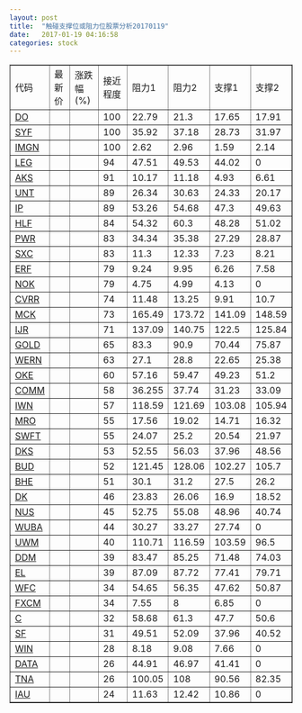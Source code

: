 ```yaml
---
layout: post
title:  "触碰支撑位或阻力位股票分析20170119"
date:   2017-01-19 04:16:58
categories: stock
---
```

<script type="text/javascript">
var stockList = []
stockList.push('gb_do');
stockList.push('gb_syf');
stockList.push('gb_imgn');
stockList.push('gb_leg');
stockList.push('gb_aks');
stockList.push('gb_unt');
stockList.push('gb_ip');
stockList.push('gb_hlf');
stockList.push('gb_pwr');
stockList.push('gb_sxc');
stockList.push('gb_erf');
stockList.push('gb_nok');
stockList.push('gb_cvrr');
stockList.push('gb_mck');
stockList.push('gb_ijr');
stockList.push('gb_gold');
stockList.push('gb_wern');
stockList.push('gb_oke');
stockList.push('gb_comm');
stockList.push('gb_iwn');
stockList.push('gb_mro');
stockList.push('gb_swft');
stockList.push('gb_dks');
stockList.push('gb_bud');
stockList.push('gb_bhe');
stockList.push('gb_dk');
stockList.push('gb_nus');
stockList.push('gb_wuba');
stockList.push('gb_uwm');
stockList.push('gb_ddm');
stockList.push('gb_el');
stockList.push('gb_wfc');
stockList.push('gb_fxcm');
stockList.push('gb_c');
stockList.push('gb_sf');
stockList.push('gb_win');
stockList.push('gb_data');
stockList.push('gb_tna');
stockList.push('gb_iau');
</script>
<table border="1">
 <tr>
 <td>代码</td>
 <td>最新价</td>
 <td>涨跌幅(%)</td>
 <td>接近程度</td>
 <td>阻力1</td>
 <td>阻力2</td>
 <td>支撑1</td>
 <td>支撑2</td>
</tr>
  <tr id="do" class="green">
  <td><a href="http://stock.finance.sina.com.cn/usstock/quotes/DO.html" target="_blank">DO</a></td><td></td><td></td><td>100</td><td>22.79</td><td>21.3</td><td>17.65</td><td>17.91</td></tr>
  <tr id="syf" class="red">
  <td><a href="http://stock.finance.sina.com.cn/usstock/quotes/SYF.html" target="_blank">SYF</a></td><td></td><td></td><td>100</td><td>35.92</td><td>37.18</td><td>28.73</td><td>31.97</td></tr>
  <tr id="imgn" class="red">
  <td><a href="http://stock.finance.sina.com.cn/usstock/quotes/IMGN.html" target="_blank">IMGN</a></td><td></td><td></td><td>100</td><td>2.62</td><td>2.96</td><td>1.59</td><td>2.14</td></tr>
  <tr id="leg" class="red">
  <td><a href="http://stock.finance.sina.com.cn/usstock/quotes/LEG.html" target="_blank">LEG</a></td><td></td><td></td><td>94</td><td>47.51</td><td>49.53</td><td>44.02</td><td>0</td></tr>
  <tr id="aks" class="red">
  <td><a href="http://stock.finance.sina.com.cn/usstock/quotes/AKS.html" target="_blank">AKS</a></td><td></td><td></td><td>91</td><td>10.17</td><td>11.18</td><td>4.93</td><td>6.61</td></tr>
  <tr id="unt" class="red">
  <td><a href="http://stock.finance.sina.com.cn/usstock/quotes/UNT.html" target="_blank">UNT</a></td><td></td><td></td><td>89</td><td>26.34</td><td>30.63</td><td>24.33</td><td>20.17</td></tr>
  <tr id="ip" class="red">
  <td><a href="http://stock.finance.sina.com.cn/usstock/quotes/IP.html" target="_blank">IP</a></td><td></td><td></td><td>89</td><td>53.26</td><td>54.68</td><td>47.3</td><td>49.63</td></tr>
  <tr id="hlf" class="red">
  <td><a href="http://stock.finance.sina.com.cn/usstock/quotes/HLF.html" target="_blank">HLF</a></td><td></td><td></td><td>84</td><td>54.32</td><td>60.3</td><td>48.28</td><td>51.02</td></tr>
  <tr id="pwr" class="red">
  <td><a href="http://stock.finance.sina.com.cn/usstock/quotes/PWR.html" target="_blank">PWR</a></td><td></td><td></td><td>83</td><td>34.34</td><td>35.38</td><td>27.29</td><td>28.87</td></tr>
  <tr id="sxc" class="red">
  <td><a href="http://stock.finance.sina.com.cn/usstock/quotes/SXC.html" target="_blank">SXC</a></td><td></td><td></td><td>83</td><td>11.3</td><td>12.33</td><td>7.23</td><td>8.21</td></tr>
  <tr id="erf" class="red">
  <td><a href="http://stock.finance.sina.com.cn/usstock/quotes/ERF.html" target="_blank">ERF</a></td><td></td><td></td><td>79</td><td>9.24</td><td>9.95</td><td>6.26</td><td>7.58</td></tr>
  <tr id="nok" class="red">
  <td><a href="http://stock.finance.sina.com.cn/usstock/quotes/NOK.html" target="_blank">NOK</a></td><td></td><td></td><td>79</td><td>4.75</td><td>4.99</td><td>4.13</td><td>0</td></tr>
  <tr id="cvrr" class="red">
  <td><a href="http://stock.finance.sina.com.cn/usstock/quotes/CVRR.html" target="_blank">CVRR</a></td><td></td><td></td><td>74</td><td>11.48</td><td>13.25</td><td>9.91</td><td>10.7</td></tr>
  <tr id="mck" class="green">
  <td><a href="http://stock.finance.sina.com.cn/usstock/quotes/MCK.html" target="_blank">MCK</a></td><td></td><td></td><td>73</td><td>165.49</td><td>173.72</td><td>141.09</td><td>148.59</td></tr>
  <tr id="ijr" class="red">
  <td><a href="http://stock.finance.sina.com.cn/usstock/quotes/IJR.html" target="_blank">IJR</a></td><td></td><td></td><td>71</td><td>137.09</td><td>140.75</td><td>122.5</td><td>125.84</td></tr>
  <tr id="gold" class="red">
  <td><a href="http://stock.finance.sina.com.cn/usstock/quotes/GOLD.html" target="_blank">GOLD</a></td><td></td><td></td><td>65</td><td>83.3</td><td>90.9</td><td>70.44</td><td>75.87</td></tr>
  <tr id="wern" class="red">
  <td><a href="http://stock.finance.sina.com.cn/usstock/quotes/WERN.html" target="_blank">WERN</a></td><td></td><td></td><td>63</td><td>27.1</td><td>28.8</td><td>22.65</td><td>25.38</td></tr>
  <tr id="oke" class="red">
  <td><a href="http://stock.finance.sina.com.cn/usstock/quotes/OKE.html" target="_blank">OKE</a></td><td></td><td></td><td>60</td><td>57.16</td><td>59.47</td><td>49.23</td><td>51.2</td></tr>
  <tr id="comm" class="red">
  <td><a href="http://stock.finance.sina.com.cn/usstock/quotes/COMM.html" target="_blank">COMM</a></td><td></td><td></td><td>58</td><td>36.255</td><td>37.74</td><td>31.23</td><td>33.09</td></tr>
  <tr id="iwn" class="red">
  <td><a href="http://stock.finance.sina.com.cn/usstock/quotes/IWN.html" target="_blank">IWN</a></td><td></td><td></td><td>57</td><td>118.59</td><td>121.69</td><td>103.08</td><td>105.94</td></tr>
  <tr id="mro" class="red">
  <td><a href="http://stock.finance.sina.com.cn/usstock/quotes/MRO.html" target="_blank">MRO</a></td><td></td><td></td><td>55</td><td>17.56</td><td>19.02</td><td>14.71</td><td>16.32</td></tr>
  <tr id="swft" class="red">
  <td><a href="http://stock.finance.sina.com.cn/usstock/quotes/SWFT.html" target="_blank">SWFT</a></td><td></td><td></td><td>55</td><td>24.07</td><td>25.2</td><td>20.54</td><td>21.97</td></tr>
  <tr id="dks" class="red">
  <td><a href="http://stock.finance.sina.com.cn/usstock/quotes/DKS.html" target="_blank">DKS</a></td><td></td><td></td><td>53</td><td>52.55</td><td>56.03</td><td>37.96</td><td>48.56</td></tr>
  <tr id="bud" class="green">
  <td><a href="http://stock.finance.sina.com.cn/usstock/quotes/BUD.html" target="_blank">BUD</a></td><td></td><td></td><td>52</td><td>121.45</td><td>128.06</td><td>102.27</td><td>105.7</td></tr>
  <tr id="bhe" class="green">
  <td><a href="http://stock.finance.sina.com.cn/usstock/quotes/BHE.html" target="_blank">BHE</a></td><td></td><td></td><td>51</td><td>30.1</td><td>31.2</td><td>27.5</td><td>26.2</td></tr>
  <tr id="dk" class="red">
  <td><a href="http://stock.finance.sina.com.cn/usstock/quotes/DK.html" target="_blank">DK</a></td><td></td><td></td><td>46</td><td>23.83</td><td>26.06</td><td>16.9</td><td>18.52</td></tr>
  <tr id="nus" class="red">
  <td><a href="http://stock.finance.sina.com.cn/usstock/quotes/NUS.html" target="_blank">NUS</a></td><td></td><td></td><td>45</td><td>52.75</td><td>55.08</td><td>48.96</td><td>40.74</td></tr>
  <tr id="wuba" class="red">
  <td><a href="http://stock.finance.sina.com.cn/usstock/quotes/WUBA.html" target="_blank">WUBA</a></td><td></td><td></td><td>44</td><td>30.27</td><td>33.27</td><td>27.74</td><td>0</td></tr>
  <tr id="uwm" class="green">
  <td><a href="http://stock.finance.sina.com.cn/usstock/quotes/UWM.html" target="_blank">UWM</a></td><td></td><td></td><td>40</td><td>110.71</td><td>116.59</td><td>103.59</td><td>96.5</td></tr>
  <tr id="ddm" class="green">
  <td><a href="http://stock.finance.sina.com.cn/usstock/quotes/DDM.html" target="_blank">DDM</a></td><td></td><td></td><td>39</td><td>83.47</td><td>85.25</td><td>71.48</td><td>74.03</td></tr>
  <tr id="el" class="green">
  <td><a href="http://stock.finance.sina.com.cn/usstock/quotes/EL.html" target="_blank">EL</a></td><td></td><td></td><td>39</td><td>87.09</td><td>87.72</td><td>77.41</td><td>79.71</td></tr>
  <tr id="wfc" class="red">
  <td><a href="http://stock.finance.sina.com.cn/usstock/quotes/WFC.html" target="_blank">WFC</a></td><td></td><td></td><td>34</td><td>54.65</td><td>56.35</td><td>47.62</td><td>50.87</td></tr>
  <tr id="fxcm" class="red">
  <td><a href="http://stock.finance.sina.com.cn/usstock/quotes/FXCM.html" target="_blank">FXCM</a></td><td></td><td></td><td>34</td><td>7.55</td><td>8</td><td>6.85</td><td>0</td></tr>
  <tr id="c" class="red">
  <td><a href="http://stock.finance.sina.com.cn/usstock/quotes/C.html" target="_blank">C</a></td><td></td><td></td><td>32</td><td>58.68</td><td>61.3</td><td>47.7</td><td>50.6</td></tr>
  <tr id="sf" class="red">
  <td><a href="http://stock.finance.sina.com.cn/usstock/quotes/SF.html" target="_blank">SF</a></td><td></td><td></td><td>31</td><td>49.51</td><td>52.09</td><td>37.96</td><td>40.52</td></tr>
  <tr id="win" class="red">
  <td><a href="http://stock.finance.sina.com.cn/usstock/quotes/WIN.html" target="_blank">WIN</a></td><td></td><td></td><td>28</td><td>8.18</td><td>9.08</td><td>7.66</td><td>0</td></tr>
  <tr id="data" class="red">
  <td><a href="http://stock.finance.sina.com.cn/usstock/quotes/DATA.html" target="_blank">DATA</a></td><td></td><td></td><td>26</td><td>44.91</td><td>46.97</td><td>41.41</td><td>0</td></tr>
  <tr id="tna" class="green">
  <td><a href="http://stock.finance.sina.com.cn/usstock/quotes/TNA.html" target="_blank">TNA</a></td><td></td><td></td><td>26</td><td>100.05</td><td>108</td><td>90.56</td><td>82.35</td></tr>
  <tr id="iau" class="red">
  <td><a href="http://stock.finance.sina.com.cn/usstock/quotes/IAU.html" target="_blank">IAU</a></td><td></td><td></td><td>24</td><td>11.63</td><td>12.42</td><td>10.86</td><td>0</td></tr>
</table>
